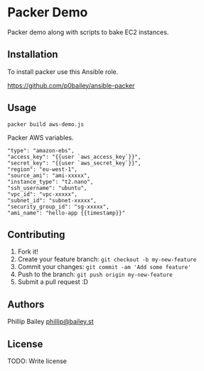 # Packer Demo

Packer demo along with scripts to bake EC2 instances.

## Installation

To install packer use this Ansible role.

https://github.com/p0bailey/ansible-packer

## Usage

```
packer build aws-demo.js
```

Packer AWS variables.


```
"type": "amazon-ebs",
"access_key": "{{user `aws_access_key`}}",
"secret_key": "{{user `aws_secret_key`}}",
"region": "eu-west-1",
"source_ami": "ami-xxxxx",
"instance_type": "t2.nano",
"ssh_username": "ubuntu",
"vpc_id": "vpc-xxxxx",
"subnet_id": "subnet-xxxxx",
"security_group_id": "sg-xxxxx",
"ami_name": "hello-app {{timestamp}}"
```



## Contributing

1. Fork it!
2. Create your feature branch: `git checkout -b my-new-feature`
3. Commit your changes: `git commit -am 'Add some feature'`
4. Push to the branch: `git push origin my-new-feature`
5. Submit a pull request :D



## Authors

Phillip Bailey <phillip@bailey.st>

## License

TODO: Write license
